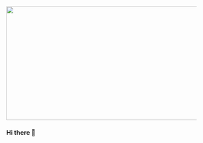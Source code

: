 # <img width="1200" height="300" src= "https://media.giphy.com/media/9B8wYztAoe1zO/source.gif">


### Hi there 👋

<!--
**Kuriankkr/Kuriankkr** is a ✨ _special_ ✨ repository because its `README.md` (this file) appears on your GitHub profile.

Here are some ideas to get you started:

- 🔭 I’m currently working on ...
- 🌱 I’m currently learning ...
- 👯 I’m looking to collaborate on ...
- 🤔 I’m looking for help with ...
- 💬 Ask me about ...
- 📫 How to reach me: ...
- 😄 Pronouns: ...
- ⚡ Fun fact: ...
-->
